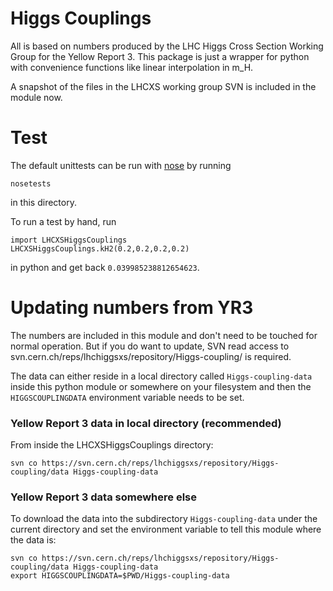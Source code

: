 # Higgs Couplings

All is based on numbers produced by the LHC Higgs Cross Section Working Group for the Yellow Report 3. This package is just a wrapper for python with convenience functions like linear interpolation in m_H.

A snapshot of the files in the LHCXS working group SVN is included in the module now. 


# Test

The default unittests can be run with [nose](http://nose.readthedocs.org/en/latest/) by running

```
nosetests
```
in this directory.
 
To run a test by hand, run

```
import LHCXSHiggsCouplings
LHCXSHiggsCouplings.kH2(0.2,0.2,0.2,0.2)
```
in python and get back `0.039985238812654623`.



# Updating numbers from YR3

The numbers are included in this module and don't need to be touched for normal operation. But if you do want to update, SVN read access to svn.cern.ch/reps/lhchiggsxs/repository/Higgs-coupling/ is required.

The data can either reside in a local directory called `Higgs-coupling-data` inside this python module or somewhere on your filesystem and then the `HIGGSCOUPLINGDATA` environment variable needs to be set.

### Yellow Report 3 data in local directory (recommended)

From inside the LHCXSHiggsCouplings directory:

```
svn co https://svn.cern.ch/reps/lhchiggsxs/repository/Higgs-coupling/data Higgs-coupling-data
```

### Yellow Report 3 data somewhere else
To download the data into the subdirectory `Higgs-coupling-data` under the current directory and set the environment variable to tell this module where the data is:

```
svn co https://svn.cern.ch/reps/lhchiggsxs/repository/Higgs-coupling/data Higgs-coupling-data
export HIGGSCOUPLINGDATA=$PWD/Higgs-coupling-data
```


